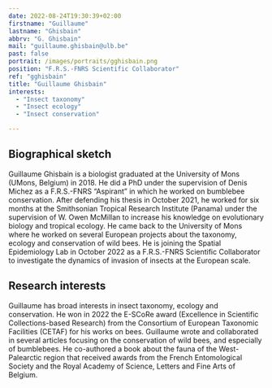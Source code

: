 ```yaml
---
date: 2022-08-24T19:30:39+02:00
firstname: "Guillaume"
lastname: "Ghisbain"
abbrv: "G. Ghisbain"
mail: "guillaume.ghisbain@ulb.be"
past: false
portrait: /images/portraits/gghisbain.png
position: "F.R.S.-FNRS Scientific Collaborator"
ref: "gghisbain"
title: "Guillaume Ghisbain"
interests:
  - "Insect taxonomy"
  - "Insect ecology"
  - "Insect conservation"

---
```


## Biographical sketch

Guillaume Ghisbain is a biologist graduated at the University of Mons (UMons, Belgium) in 2018. He did a PhD under the supervision of Denis Michez as a F.R.S.-FNRS “Aspirant” in which he worked on bumblebee conservation. After defending his thesis in October 2021, he worked for six months at the Smithsonian Tropical Research Institute (Panama) under the supervision of W. Owen McMillan to increase his knowledge on evolutionary biology and tropical ecology. He came back to the University of Mons where he worked on several European projects about the taxonomy, ecology and conservation of wild bees. He is joining the Spatial Epidemiology Lab in October 2022 as a F.R.S.-FNRS Scientific Collaborator to investigate the dynamics of invasion of insects at the European scale.

## Research interests

Guillaume has broad interests in insect taxonomy, ecology and conservation. He won in 2022 the E-SCoRe award (Excellence in Scientific Collections-based Research) from the Consortium of European Taxonomic Facilities (CETAF) for his works on bees. Guillaume wrote and collaborated in several articles focusing on the conservation of wild bees, and especially of bumblebees. He co-authored a book about the fauna of the West-Palearctic region that received awards from the French Entomological Society and the Royal Academy of Science, Letters and Fine Arts of Belgium.
